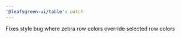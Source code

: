 ```yaml
---
'@leafygreen-ui/table': patch
---
```


Fixes style bug where zebra row colors override selected row colors
